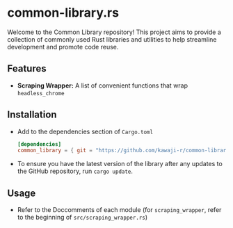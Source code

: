 # common-library.rs
Welcome to the Common Library repository! This project aims to provide a collection of commonly used Rust libraries and utilities to help streamline development and promote code reuse.

## Features
- **Scraping Wrapper:** A list of convenient functions that wrap `headless_chrome`

## Installation
- Add to the dependencies section of `Cargo.toml`
    ```toml
    [dependencies]
    common_library = { git = "https://github.com/kawaji-r/common-library.rs" }
    ```
- To ensure you have the latest version of the library after any updates to the GitHub repository, run `cargo update`.

## Usage
- Refer to the Doccomments of each module (for `scraping_wrapper`, refer to the beginning of `src/scraping_wrapper.rs`)
